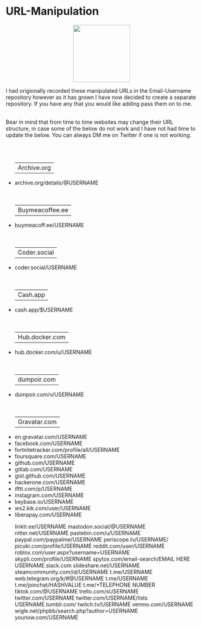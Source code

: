 # URL-Manipulation
<p align="center">
  <img width="150" height="150" src="https://www.cqcore.uk/wp-content/uploads/2021/04/cropped-cropped-Capture-2.png">
</p>
I had origionally recorded these manipulated URLs in the Email-Username repository however as it has grown I have now decided to create a separate repository. If you have any that you would like adding pass them on to me. 
<br></br>
<p>Bear in mind that from time to time websites may change their URL structure, in case some of the below do not work and I have not had time to update the below. You can always DM me on Twitter if one is not working.</p>
<br></br>
<ul>
  <table>
    <tr>
        <td>Archive.org</td>
    </tr>
</table>
 <li>archive.org/details/@USERNAME</li>
<br></br>
<table>
    <tr>
        <td>Buymeacoffee.ee</td>
    </tr>
</table>
 <li>buymeacoff.ee/USERNAME</li>
<br></br>
<table>
    <tr>
        <td>Coder.social</td>
    </tr>
</table>
 <li>coder.social/USERNAME</li>
<br></br>
<table>
    <tr>
        <td>Cash.app</td>
    </tr>
</table>
 <li>cash.app/$USERNAME</li>
<br></br>
<table>
    <tr>
        <td>Hub.docker.com</td>
    </tr>
</table>
 <li>hub.docker.com/u/USERNAME</li>
<br></br>
<table>
    <tr>
        <td>dumpoir.com</td>
    </tr>
</table>
 <li>dumpoir.com/v/USERNAME</li>
<br></br>
<table>
    <tr>
        <td>Gravatar.com</td>
    </tr>
</table>
 <li>en.gravatar.com/USERNAME</li>

 <li>facebook.com/USERNAME</li>

 <li>fortnitetracker.com/profile/all/USERNAME</li>

 <li>foursquare.com/USERNAME</li>

 <li>github.com/USERNAME</li>

 <li>gitlab.com/USERNAME</li>

 <li>gist.github.com/USERNAME</li>

 <li>hackerone.com/USERNAME</li>

 <li>ifttt.com/p/USERNAME</li>

 <li>instagram.com/USERNAME</li>

 <li>keybase.io/USERNAME</li>

 <li>ws2.kik.com/user/USERNAME</li>

 <li>liberapay.com/USERNAME</li>
 

linktr.ee/USERNAME
mastodon.social/@USERNAME
nitter.net/USERNAME
pastebin.com/u/USERNAME
paypal.com/paypalme/USERNAME
periscope.tv/USERNAME/
picuki.com/profile/USERNAME
reddit.com/user/USERNAME
roblox.com/user.aspx?username=USERNAME
skypli.com/profile/USERNAME
spytox.com/email-search/EMAIL HERE
USERNAME.slack.com
slideshare.net/USERNAME
steamcommunity.com/id/USERNAME
t.me/USERNAME
web.telegram.org/k/#@USERNAME
t.me/USERNAME
t.me/joinchat/HASHVALUE
t.me/+TELEPHONE NUMBER
tiktok.com/@USERNAME
trello.com/sUSERNAME
twitter.com/USERNAME
twitter.com/USERNAME/lists
USERNAME.tumblr.com/
twitch.tv/USERNAME
venmo.com/USERNAME
wigle.net/phpbb/search.php?author=USERNAME
younow.com/USERNAME

